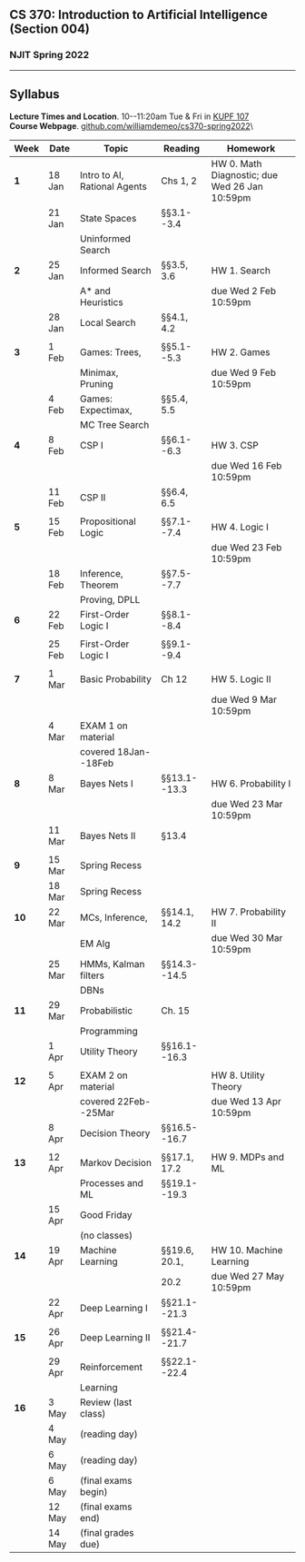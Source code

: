## CS 370: Introduction to Artificial Intelligence (Section 004)

### NJIT Spring 2022

---

## Syllabus

**Lecture Times and Location**. 10--11:20am Tue & Fri in [KUPF 107][]  
**Course Webpage**. [github.com/williamdemeo/cs370-spring2022](https://github.com/williamdemeo/cs370-spring2022)\


| **Week** | **Date** | **Topic**            | **Reading**     | **Homework**           |
|----------|----------|----------------------|-----------------|------------------------|
| **1**    | 18 Jan   | Intro to AI, Rational Agents  | Chs 1, 2        | HW 0. Math Diagnostic; due Wed 26 Jan 10:59pm |
|          | 21 Jan   | State Spaces         | §§3.1--3.4      |                        |
|          |          | Uninformed Search    |                 |                        |
| **2**    | 25 Jan   | Informed Search      | §§3.5, 3.6      | HW 1. Search           |
|          |          | A* and Heuristics    |                 | due Wed 2 Feb 10:59pm  |
|          | 28 Jan   | Local Search         | §§4.1, 4.2      |                        |
|          |          |                      |                 |                        |
| **3**    | 1 Feb    | Games: Trees,        | §§5.1--5.3      | HW 2. Games            |
|          |          | Minimax, Pruning     |                 | due Wed 9 Feb 10:59pm  |
|          | 4 Feb    | Games: Expectimax,   | §§5.4, 5.5      |                        |
|          |          | MC Tree Search       |                 |                        |
| **4**    | 8 Feb    | CSP I                | §§6.1--6.3      | HW 3. CSP              |
|          |          |                      |                 | due Wed 16 Feb 10:59pm |
|          | 11 Feb   | CSP II               | §§6.4, 6.5      |                        |
|          |          |                      |                 |                        |
| **5**    | 15 Feb   | Propositional Logic  | §§7.1--7.4      | HW 4. Logic I          |
|          |          |                      |                 | due Wed 23 Feb 10:59pm |
|          | 18 Feb   | Inference, Theorem   | §§7.5--7.7      |                        |
|          |          | Proving, DPLL        |                 |                        |
| **6**    | 22 Feb   | First-Order Logic I  | §§8.1--8.4      |                        |
|          |          |                      |                 |                        |
|          | 25 Feb   | First-Order Logic I  | §§9.1--9.4      |                        |
|          |          |                      |                 |                        |
| **7**    | 1 Mar    | Basic Probability    | Ch 12           | HW 5. Logic II         |
|          |          |                      |                 | due Wed 9 Mar 10:59pm  |
|          | 4 Mar    | EXAM 1 on material   |                 |                        |
|          |          | covered 18Jan--18Feb |                 |                        |
| **8**    | 8 Mar    | Bayes Nets I         | §§13.1--13.3    | HW 6. Probability I    |
|          |          |                      |                 | due Wed 23 Mar 10:59pm |
|          | 11 Mar   | Bayes Nets II        | §13.4           |                        |
|          |          |                      |                 |                        |
| **9**    | 15 Mar   | Spring Recess        |                 |                        |
|          | 18 Mar   | Spring Recess        |                 |                        |
| **10**   | 22 Mar   | MCs, Inference,      | §§14.1, 14.2    | HW 7. Probability II   |
|          |          | EM Alg               |                 | due Wed 30 Mar 10:59pm |
|          | 25 Mar   | HMMs, Kalman filters | §§14.3--14.5    |                        |
|          |          | DBNs                 |                 |                        |
| **11**   | 29 Mar   | Probabilistic        | Ch. 15          |                        |
|          |          | Programming          |                 |                        |
|          | 1 Apr    | Utility Theory       | §§16.1--16.3    |                        |
|          |          |                      |                 |                        |
| **12**   | 5 Apr    | EXAM 2 on material   |                 | HW 8. Utility Theory   |
|          |          | covered 22Feb--25Mar |                 | due Wed 13 Apr 10:59pm |
|          | 8 Apr    | Decision Theory      | §§16.5--16.7    |                        |
|          |          |                      |                 |                        |
| **13**   | 12 Apr   | Markov Decision      | §§17.1, 17.2    | HW 9. MDPs and ML      |
|          |          | Processes and ML     | §§19.1--19.3    |                        |
|          | 15 Apr   | Good Friday          |                 |                        |
|          |          | (no classes)         |                 |                        |
| **14**   | 19 Apr   | Machine Learning     | §§19.6, 20.1,   | HW 10. Machine Learning|
|          |          |                      | 20.2            | due Wed 27 May 10:59pm |
|          | 22 Apr   | Deep Learning I      | §§21.1--21.3    |                        |
|          |          |                      |                 |                        |
| **15**   | 26 Apr   | Deep Learning II     | §§21.4--21.7    |                        |
|          |          |                      |                 |                        |
|          | 29 Apr   | Reinforcement        | §§22.1--22.4    |                        |
|          |          | Learning             |                 |                        |
| **16**   | 3 May    | Review (last class)  |                 |                        |
|          | 4 May    | (reading day)        |                 |                        |
|          | 6 May    | (reading day)        |                 |                        |
|          | 6 May    | (final exams begin)  |                 |                        |
|          | 12 May   | (final exams end)    |                 |                        |
|          | 14 May   | (final grades due)   |                 |                        |




[KUPF 107]: https://goo.gl/maps/GjhP3cjrMAJSzVFt5
